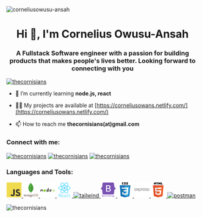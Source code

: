 
![corneliusowusu-ansah](https://user-images.githubusercontent.com/84820874/173140548-bb04aa91-1c78-4d6e-b882-35a447eac015.png)

<h1 align="center">Hi 👋, I'm Cornelius Owusu-Ansah</h1>
<h3 align="center">A Fullstack Software engineer with a passion for building products that makes people's lives better. Looking forward to connecting with you </h3>

<p align="left"> <a href="https://twitter.com/thecornisians" target="blank"><img src="https://img.shields.io/twitter/follow/thecornisians?logo=twitter&style=for-the-badge" alt="thecornisians" /></a> </p>

- 🌱 I’m currently learning **node.js, react**

- 👨‍💻 My projects are available at [https://corneliusowans.netlify.com/](https://corneliusowans.netlify.com/)

- 📫 How to reach me **thecornisians(at)gmail.com**

<h3 align="left">Connect with me:</h3>
<p align="left">
<a href="https://codepen.io/thecornisians" target="blank"><img align="center" src="https://raw.githubusercontent.com/rahuldkjain/github-profile-readme-generator/master/src/images/icons/Social/codepen.svg" alt="thecornisians" height="30" width="40" /></a>
<a href="https://twitter.com/thecornisians" target="blank"><img align="center" src="https://raw.githubusercontent.com/rahuldkjain/github-profile-readme-generator/master/src/images/icons/Social/twitter.svg" alt="thecornisians" height="30" width="40" /></a>
<a href="https://instagram.com/thecornisians" target="blank"><img align="center" src="https://raw.githubusercontent.com/rahuldkjain/github-profile-readme-generator/master/src/images/icons/Social/instagram.svg" alt="thecornisians" height="30" width="40" /></a>
</p>

<h3 align="left">Languages and Tools:</h3>
<p align="left"> <a href="https://developer.mozilla.org/en-US/docs/Web/JavaScript" target="_blank" rel="noreferrer"> <img src="https://raw.githubusercontent.com/devicons/devicon/master/icons/javascript/javascript-original.svg" alt="javascript" width="40" height="40"/> </a> <a href="https://www.mongodb.com/" target="_blank" rel="noreferrer"> <img src="https://raw.githubusercontent.com/devicons/devicon/master/icons/mongodb/mongodb-original-wordmark.svg" alt="mongodb" width="40" height="40"/> </a> <a href="https://nodejs.org" target="_blank" rel="noreferrer"> <img src="https://raw.githubusercontent.com/devicons/devicon/master/icons/nodejs/nodejs-original-wordmark.svg" alt="nodejs" width="40" height="40"/> </a> <a href="https://reactjs.org/" target="_blank" rel="noreferrer"> <img src="https://raw.githubusercontent.com/devicons/devicon/master/icons/react/react-original-wordmark.svg" alt="react" width="40" height="40"/> </a> <a href="https://tailwindcss.com/" target="_blank" rel="noreferrer"> <img src="https://www.vectorlogo.zone/logos/tailwindcss/tailwindcss-icon.svg" alt="tailwind" width="40" height="40"/> </a>  <a href="https://getbootstrap.com" target="_blank" rel="noreferrer"> <img src="https://raw.githubusercontent.com/devicons/devicon/master/icons/bootstrap/bootstrap-plain-wordmark.svg" alt="bootstrap" width="40" height="40"/> </a> <a href="https://www.w3schools.com/css/" target="_blank" rel="noreferrer"> <img src="https://raw.githubusercontent.com/devicons/devicon/master/icons/css3/css3-original-wordmark.svg" alt="css3" width="40" height="40"/> </a> <a href="https://expressjs.com" target="_blank" rel="noreferrer"> <img src="https://raw.githubusercontent.com/devicons/devicon/master/icons/express/express-original-wordmark.svg" alt="express" width="40" height="40"/> </a> <a href="https://www.w3.org/html/" target="_blank" rel="noreferrer"> <img src="https://raw.githubusercontent.com/devicons/devicon/master/icons/html5/html5-original-wordmark.svg" alt="html5" width="40" height="40"/> </a> <a href="https://postman.com" target="_blank" rel="noreferrer"> <img src="https://www.vectorlogo.zone/logos/getpostman/getpostman-icon.svg" alt="postman" width="40" height="40"/> </a></p>

<p><img align="center" src="https://github-readme-streak-stats.herokuapp.com/?user=thecornisians&" alt="thecornisians" /></p>

